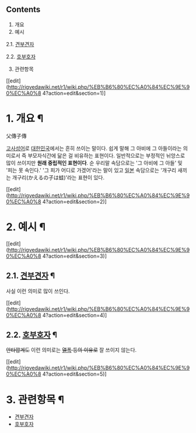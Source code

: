 ## Contents

    

1. 개요 
2. 예시 
    

2.1. [견부견자](%EA%B2%AC%EB%B6%80%EA%B2%AC%EC%9E%90.md)

2.2. [호부호자](%ED%98%B8%EB%B6%80%ED%98%B8%EC%9E%90.md)

3. 관련항목 

[[edit](http://rigvedawiki.net/r1/wiki.php/%EB%B6%80%EC%A0%84%EC%9E%90%EC%A0%8
4?action=edit&section=1)]

# 1. 개요 ¶

父傳子傳

  

[고사성어](%EA%B3%A0%EC%82%AC%EC%84%B1%EC%96%B4.md)로
[대한민국](%EB%8C%80%ED%95%9C%EB%AF%BC%EA%B5%AD.md)에서는 흔히 쓰이는 말이다. 쉽게 말해 그 아비에
그 아들이라는 의미로서 즉 부모자식간에 닮은 걸 비유하는 표현이다. 일반적으로는 부정적인 뉘앙스로 많이 쓰이지만 **원래 중립적인
표현이다**. 순 우리말 속담으로는 '그 아비에 그 아들' 및 '피는 못 속인다.' '그 피가 어디로 가겠어'라는 말이 있고
[일본](%EC%9D%BC%EB%B3%B8.md) 속담으로는 '개구리 새끼는 개구리(かえるの子は蛙)'라는 표현이 있다.

  

[[edit](http://rigvedawiki.net/r1/wiki.php/%EB%B6%80%EC%A0%84%EC%9E%90%EC%A0%8
4?action=edit&section=2)]

# 2. 예시 ¶

[[edit](http://rigvedawiki.net/r1/wiki.php/%EB%B6%80%EC%A0%84%EC%9E%90%EC%A0%8
4?action=edit&section=3)]

## 2.1. [견부견자](%EA%B2%AC%EB%B6%80%EA%B2%AC%EC%9E%90.md) ¶

사실 이런 의미로 많이 쓰인다.

  

[[edit](http://rigvedawiki.net/r1/wiki.php/%EB%B6%80%EC%A0%84%EC%9E%90%EC%A0%8
4?action=edit&section=4)]

## 2.2. [호부호자](%ED%98%B8%EB%B6%80%ED%98%B8%EC%9E%90.md) ¶

<del>안타깝게도</del> 이런 의미로는 <del>[열폭](%EC%97%B4%ED%8F%AD.md) 등의 이유로</del> 잘
쓰이지 않는다.

  

[[edit](http://rigvedawiki.net/r1/wiki.php/%EB%B6%80%EC%A0%84%EC%9E%90%EC%A0%8
4?action=edit&section=5)]

# 3. 관련항목 ¶

  * [견부견자](%EA%B2%AC%EB%B6%80%EA%B2%AC%EC%9E%90.md)
  * [호부호자](%ED%98%B8%EB%B6%80%ED%98%B8%EC%9E%90.md)

